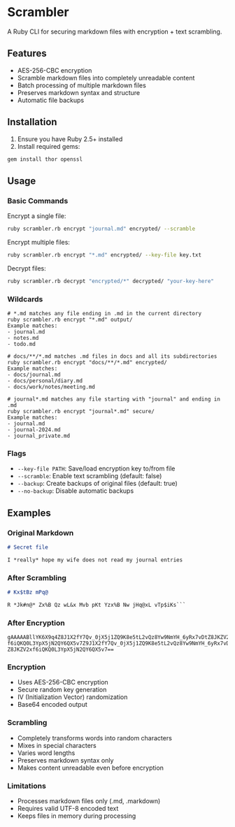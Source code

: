 # Scrambler

A Ruby CLI for securing markdown files with encryption + text scrambling.

## Features

- AES-256-CBC encryption
- Scramble markdown files into completely unreadable content
- Batch processing of multiple markdown files
- Preserves markdown syntax and structure
- Automatic file backups

## Installation

1. Ensure you have Ruby 2.5+ installed
2. Install required gems:
```bash
gem install thor openssl
```

## Usage

### Basic Commands

Encrypt a single file:
```bash
ruby scrambler.rb encrypt "journal.md" encrypted/ --scramble
```

Encrypt multiple files:
```bash
ruby scrambler.rb encrypt "*.md" encrypted/ --key-file key.txt
```

Decrypt files:
```bash
ruby scrambler.rb decrypt "encrypted/*" decrypted/ "your-key-here"
```

### Wildcards
```
# *.md matches any file ending in .md in the current directory
ruby scrambler.rb encrypt "*.md" output/
Example matches:
- journal.md
- notes.md
- todo.md

# docs/**/*.md matches .md files in docs and all its subdirectories
ruby scrambler.rb encrypt "docs/**/*.md" encrypted/
Example matches:
- docs/journal.md
- docs/personal/diary.md
- docs/work/notes/meeting.md

# journal*.md matches any file starting with "journal" and ending in .md
ruby scrambler.rb encrypt "journal*.md" secure/
Example matches:
- journal.md
- journal-2024.md
- journal_private.md
```
### Flags

- `--key-file PATH`: Save/load encryption key to/from file
- `--scramble`: Enable text scrambling (default: false)
- `--backup`: Create backups of original files (default: true)
- `--no-backup`: Disable automatic backups

## Examples

### Original Markdown
```markdown
# Secret file 

I *really* hope my wife does not read my journal entries
```

### After Scrambling
```markdown
# Kx$tBz mPq@

R *Jk#n@* Zx%B Qz wL&x Mvb pKt Yzx%B Nw jHq@xL vTp$iKs```
```
### After Encryption
```
gAAAAABllYK6X9q4Z8J1X2fY7Qv_0jX5j1ZQ9K8e5tL2vQz8Yw9NmYH_6yRx7vDtZ8JKZV2x
f6iQKQ0L3YpX5jN2QY6QX5v7Z9J1X2fY7Qv_0jX5j1ZQ9K8e5tL2vQz8Yw9NmYH_6yRx7vDt
Z8JKZV2xf6iQKQ0L3YpX5jN2QY6QX5v7==
```

### Encryption
- Uses AES-256-CBC encryption
- Secure random key generation
- IV (Initialization Vector) randomization
- Base64 encoded output

### Scrambling
- Completely transforms words into random characters
- Mixes in special characters
- Varies word lengths
- Preserves markdown syntax only
- Makes content unreadable even before encryption

### Limitations

- Processes markdown files only (.md, .markdown)
- Requires valid UTF-8 encoded text
- Keeps files in memory during processing
